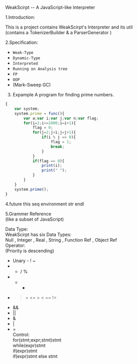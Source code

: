 WeakScirpt -- A JavaScript-like Interpreter  
    
1.Introduction:  

This is a project contains WeakScirpt's Interpreter and its util  
(contains a TokenizerBuilder & a ParserGenerator )  

2.Specification:   
* `Weak-Type`  
* `Dynamic-Type`  
* `Interpreted`  
* `Running on Analysis tree`  
* `FP`
* `OOP`
* (Mark-Sweep GC)  
  
3. Expample 
A program for finding prime numbers.
```JavaScript
{  
	var system;
	system.prime = func(){
		var a;var i;var j;var n;var flag;  
		for(i=2;i<=1000;i=i+1){  
			flag = 0;  
			for(j=2;j<i;j=j+1){  
				if(i % j == 0){  
					flag = 1;  
					break;  
				}  
			}  
			if(flag == 0){  
				print(i);  
				print(" ");  
			}  
		}  
	}
	system.prime();
}  
```

4.future
this seq
environment
str endl


5.Grammer Reference  
(like a subset of JavaScript)  
  
Data Type:  
WeakScirpt has six Data Types:  
Null , Integer , Real , String , Function Ref , Object Ref  
Operator:  
(Priority is descending)  
* Unary - ! ~  
* * / %  
* + -  
* >= <= > < == !=  
* &&  
* ||  
* &  
* |  
* =  
Control:  
for(stmt;expr;stmt)stmt  
while(expr)stmt  
if(expr)stmt   
if(expr)stmt else stmt  
  
